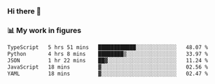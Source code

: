 ### Hi there 👋

### 📊 My work in figures

<!--START_SECTION:waka-->

```txt
TypeScript   5 hrs 51 mins   ████████████░░░░░░░░░░░░░   48.07 %
Python       4 hrs 8 mins    ████████▒░░░░░░░░░░░░░░░░   33.97 %
JSON         1 hr 22 mins    ██▓░░░░░░░░░░░░░░░░░░░░░░   11.24 %
JavaScript   18 mins         ▓░░░░░░░░░░░░░░░░░░░░░░░░   02.56 %
YAML         18 mins         ▓░░░░░░░░░░░░░░░░░░░░░░░░   02.47 %
```

<!--END_SECTION:waka-->
